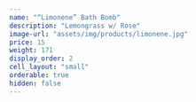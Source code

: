 ```yaml
---
name: "“Limonene” Bath Bomb"
description: "Lemongrass w/ Rose"
image-url: "assets/img/products/limonene.jpg"
price: 15
weight: 171
display_order: 2
cell_layout: "small"
orderable: true
hidden: false
---
```

